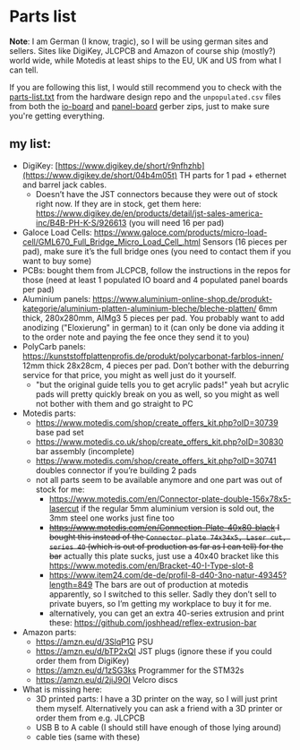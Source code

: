 # Parts list

**Note**: I am German (I know, tragic), so I will be using german sites and sellers. Sites like DigiKey, JLCPCB and 
Amazon of course ship (mostly?) world wide, while Motedis at least ships to the EU, UK and US from what I can tell.

If you are following this list, I would still recommend you to check with the [parts-list.txt](https://github.com/ReflexCreations/hardware-design/blob/master/part-lists.txt) 
from the hardware design repo and the `unpopulated.csv` files from both the [io-board](https://github.com/ReflexCreations/io-board) and [panel-board](https://github.com/ReflexCreations/panel-board) gerber zips, 
just to make sure you're getting everything.

## my list:
- DigiKey: [https://www.digikey.de/short/r9nfhzhb](https://www.digikey.de/short/04b4m05t) TH parts for 1 pad + ethernet and barrel jack cables. 
	- Doesn’t have the JST connectors because they were out of stock right now. If they are in stock, get them here: https://www.digikey.de/en/products/detail/jst-sales-america-inc/B4B-PH-K-S/926613 (you will need 16 per pad)
- Galoce Load Cells: https://www.galoce.com/products/micro-load-cell/GML670_Full_Bridge_Micro_Load_Cell_.html Sensors (16 pieces per pad), make sure it’s the full bridge ones (you need to contact them if you want to buy some)
- PCBs: bought them from JLCPCB, follow the instructions in the repos for those (need at least 1 populated IO board and 4 populated panel boards per pad)
- Aluminium panels: https://www.aluminium-online-shop.de/produkt-kategorie/aluminium-platten-aluminium-bleche/bleche-platten/ 6mm thick, 280x280mm, AIMg3 5 pieces per pad. You probably want to add anodizing ("Eloxierung" in german) to it (can only be done via adding it to the order note and paying the fee once they send it to you)
- PolyCarb panels: https://kunststoffplattenprofis.de/produkt/polycarbonat-farblos-innen/ 12mm thick 28x28cm, 4 pieces per pad. Don’t bother with the deburring service for that price, you might as well just do it yourself.
	- "but the original guide tells you to get acrylic pads!" yeah but acrylic pads will pretty quickly break on you as well, so you might as well not bother with them and go straight to PC
- Motedis parts:
	- https://www.motedis.com/shop/create_offers_kit.php?oID=30739 base pad set
	- https://www.motedis.co.uk/shop/create_offers_kit.php?oID=30830 bar assembly (incomplete)
	- https://www.motedis.com/shop/create_offers_kit.php?oID=30741 doubles connector if you’re building 2 pads
	- not all parts seem to be available anymore and one part was out of stock for me:
		- https://www.motedis.com/en/Connector-plate-double-156x78x5-lasercut if the regular 5mm aluminium version is sold out, the 3mm steel one works just fine too
		- ~~https://www.motedis.com/en/Connection-Plate-40x80-black I bought this instead of the `Connector plate 74x34x5, Laser cut, series 40` (which is out of production as far as I can tell) for the bar~~
		  actually this plate sucks, just use a 40x40 bracket like this https://www.motedis.com/en/Bracket-40-I-Type-slot-8
		- https://www.item24.com/de-de/profil-8-d40-3no-natur-49345?length=849 The bars are out of production at motedis apparently, so I switched to this seller. Sadly they don’t sell to private buyers, so I’m getting my workplace to buy it for me.
		- alternatively, you can get an extra 40-series extrusion and print these: https://github.com/joshhead/reflex-extrusion-bar
- Amazon parts:
	- https://amzn.eu/d/3SlqP1G PSU
	- https://amzn.eu/d/bTP2xQI JST plugs (ignore these if you could order them from DigiKey)
	- https://amzn.eu/d/1zSG3ks Programmer for the STM32s
	- https://amzn.eu/d/2jiJ9OI Velcro discs
- What is missing here:
	- 3D printed parts: I have a 3D printer on the way, so I will just print them myself. Alternatively you can ask a friend with a 3D printer or order them from e.g. JLCPCB
	- USB B to A cable (I should still have enough of those lying around)
	- cable ties (same with these)
